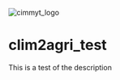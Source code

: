![cimmyt_logo](https://github.com/Fran-GS-96/clim2agri_test/assets/98550294/ac64d6ba-6ded-46b1-91c2-3dcdffde0b6f)

# clim2agri_test

This is a test of the description
